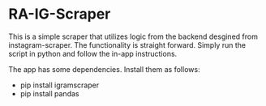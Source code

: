 # RA-IG-Scraper
This is a simple scraper that utilizes logic from the backend desgined from instagram-scraper. The functionality is straight forward. Simply run the script in python and follow the in-app instructions.

The app has some dependencies. Install them as follows:
 - pip install igramscraper
 - pip install pandas
